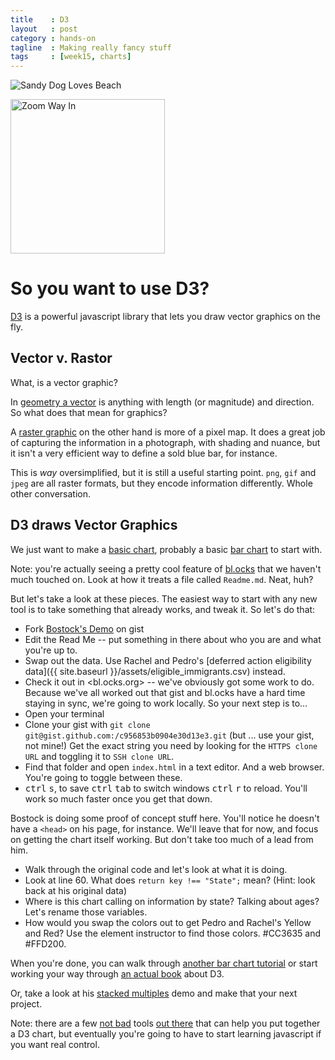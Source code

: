 ```yaml
---
title    : D3
layout   : post
category : hands-on
tagline  : Making really fancy stuff
tags     : [week15, charts]
---
```


<div class="pull-right col-lg-4  col-md-3">

  <img src="{{ site.baseurl }}/assets/sandy_dog.jpg" alt="Sandy Dog Loves Beach" title="This is really just hear to illustrate raster graphics." class="img-responsive" />

  <img src="{{ site.baseurl }}/assets/sandy_dog_zoom.jpg" alt="Zoom Way In" title="Zoomed in, you get pixels." class="img-responsive" width="247" /> </p>

</div>

# So you want to use D3?

[D3](https://github.com/mbostock/d3/wiki/Gallery) is a powerful javascript library that lets you draw vector graphics on the fly.

## Vector v. Rastor

What, is a vector graphic?

In [geometry a vector](https://en.wikipedia.org/wiki/Euclidean_vector) is <span class="hide">anything with length (or magnitude) and direction</span>. So what does that mean for graphics?

A [raster graphic](https://en.wikipedia.org/wiki/Raster_graphics) on the other hand is more of a pixel map. It does a great job of capturing the information in a photograph, with shading and nuance, but it isn't a very efficient way to define a sold blue bar, for instance.

This is *way* oversimplified, but it is still a useful starting point. `png`, `gif` and `jpeg` are all raster formats, but they encode information differently. Whole other conversation.

## D3 draws Vector Graphics

We just want to make a [basic chart](https://github.com/mbostock/d3/wiki/Gallery#basic-charts), probably a basic [bar chart](http://bl.ocks.org/mbostock/3887051) to start with.

Note: you're actually seeing a pretty cool feature of [bl.ocks](http://bl.ocks.org) that we haven't much touched on. Look at how it treats a file called `Readme.md`. Neat, huh?

But let's take a look at these pieces. The easiest way to start with any new tool is to take something that already works, and tweak it.  So let's do that:

+ Fork [Bostock's Demo](https://gist.github.com/mbostock/3887051) on gist
+ Edit the Read Me -- put something in there about who you are and what you're up to.
+ Swap out the data. Use Rachel and Pedro's [deferred action eligibility data]({{ site.baseurl }}/assets/eligible_immigrants.csv) instead.
+ Check it out in <bl.ocks.org> -- we've obviously got some work to do. Because we've all worked out that gist and bl.ocks have a hard time staying in sync, we're going to work locally. So your next step is to...
+ Open your terminal
+ Clone your gist with `git clone git@gist.github.com:/c956853b0904e30d13e3.git` (but ... use your gist, not mine!) Get the exact string you need by looking for the `HTTPS clone URL` and toggling it to `SSH clone URL`.
+ Find that folder and open `index.html` in a text editor. And a web browser. You're going to toggle between these.
+ <kbd>ctrl</kbd> <kbd>s</kbd>, to save <kbd>ctrl</kbd> <kbd>tab</kbd> to switch windows  <kbd>ctrl</kbd> <kbd>r</kbd> to reload. You'll work so much faster once you get that down.

Bostock is doing some proof of concept stuff here. You'll notice he doesn't have a `<head>` on his page, for instance. We'll leave that for now, and focus on getting the chart itself working. But don't take too much of a lead from him.

+ Walk through the original code and let's look at what it is doing.
+ Look at line 60. What does `return key !== "State";` mean? (Hint: look back at his original data)
+ Where is this chart calling on information by state? Talking about ages? Let's rename those variables.
+ How would you swap the colors out to get Pedro and Rachel's Yellow and Red? Use the element instructor to find those colors. <span class="hide">#CC3635 and #FFD200</span>.

When you're done, you can walk through [another bar chart tutorial](http://www.d3noob.org/2014/02/making-bar-chart-in-d3js.html) or start working your way through [an actual book](https://leanpub.com/D3-Tips-and-Tricks/read) about D3.

Or, take a look at his [stacked multiples](http://bl.ocks.org/mbostock/4679202) demo and make that your next project.

Note: there are a few [not bad](http://www.d3-generator.com/) tools [out there](http://phrogz.net/JS/d3-playground/#BlankDefault) that can help you put together a D3 chart, but eventually you're going to have to start learning javascript if you want real control.
